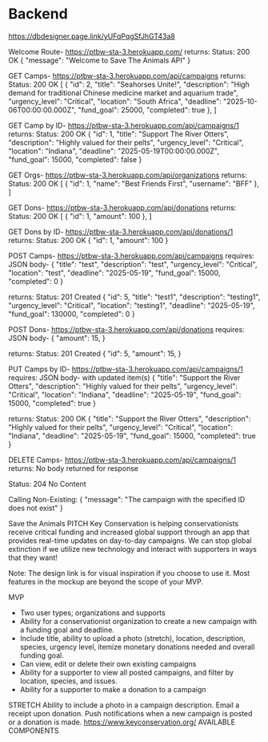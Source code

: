 # Backend

https://dbdesigner.page.link/yUFqPqgSfJhGT43a8

Welcome Route- https://ptbw-sta-3.herokuapp.com/
returns:
Status: 200 OK
  {
    "message": "Welcome to Save The Animals API"
  }

GET Camps- https://ptbw-sta-3.herokuapp.com/api/campaigns
returns:
Status: 200 OK
[
  {
    "id": 2,
    "title": "Seahorses Unite!",
    "description": "High demand for traditional Chinese medicine market and aquarium trade",
    "urgency_level": "Critical",
    "location": "South Africa",
    "deadline": "2025-10-06T00:00:00.000Z",
    "fund_goal": 25000,
    "completed": true
  },
]

GET Camp by ID- https://ptbw-sta-3.herokuapp.com/api/campaigns/1
returns:
Status: 200 OK
  {
    "id": 1,
    "title": "Support The River Otters",
    "description": "Highly valued for their pelts",
    "urgency_level": "Critical",
    "location": "Indiana",
    "deadline": "2025-05-19T00:00:00.000Z",
    "fund_goal": 15000,
    "completed": false
  }

GET Orgs- https://ptbw-sta-3.herokuapp.com/api/organizations
returns:
Status: 200 OK
[
  {
    "id": 1,
    "name": "Best Friends First",
    "username": "BFF"
  },
]

GET Dons- https://ptbw-sta-3.herokuapp.com/api/donations
returns:
Status: 200 OK
[
  {
    "id": 1,
    "amount": 100
  },
]

GET Dons by ID- https://ptbw-sta-3.herokuapp.com/api/donations/1
returns:
Status: 200 OK
  {
    "id": 1,
    "amount": 100
  }
  
POST Camps- https://ptbw-sta-3.herokuapp.com/api/campaigns
requires: JSON body-
  {
    "title": "test",
    "description": "test",
    "urgency_level": "Critical",
    "location": "test",
    "deadline": "2025-05-19",
    "fund_goal": 15000,
    "completed": 0
  }

returns:
Status: 201 Created
  {
    "id": 5,
    "title": "test1",
    "description": "testing1",
    "urgency_level": "Critical",
    "location": "testing1",
    "deadline": "2025-05-19",
    "fund_goal": 130000,
    "completed": 0
  }
  
POST Dons- https://ptbw-sta-3.herokuapp.com/api/donations
requires: JSON body-
  {
    "amount": 15,
  }

returns:
Status: 201 Created
  {
    "id": 5,
    "amount": 15,
  }
  
PUT Camps by ID- https://ptbw-sta-3.herokuapp.com/api/campaigns/1
requires: JSON body- with updated item(s)
  {
    "title": "Support the River Otters",
    "description": "Highly valued for their pelts",
    "urgency_level": "Critical",
    "location": "Indiana",
    "deadline": "2025-05-19",
    "fund_goal": 15000,
    "completed": true
  }

returns:
Status: 200 OK
  {
    "title": "Support the River Otters",
    "description": "Highly valued for their pelts",
    "urgency_level": "Critical",
    "location": "Indiana",
    "deadline": "2025-05-19",
    "fund_goal": 15000,
    "completed": true
  }

DELETE Camps- https://ptbw-sta-3.herokuapp.com/api/campaigns/1
returns:
	No body returned for response

Status: 204 No Content

Calling Non-Existing:
  {
    "message": "The campaign with the specified ID does not exist"
  }

Save the Animals
PITCH
Key Conservation is helping conservationists receive critical funding and increased global support through an app that provides real-time updates on day-to-day campaigns. We can stop global extinction if we utilize new technology and interact with supporters in ways that they want!

Note: The design link is for visual inspiration if you choose to use it. Most features in the mockup are beyond the scope of your MVP.

MVP

-   Two user types; organizations and supports
-   Ability for a conservationist organization to create a new campaign with a funding goal and deadline.
-   Include title, ability to upload a photo (stretch), location, description, species, urgency level, itemize monetary donations needed and overall funding goal.
-   Can view, edit or delete their own existing campaigns
-   Ability for a supporter to view all posted campaigns, and filter by location, species, and issues.
-   Ability for a supporter to make a donation to a campaign

STRETCH
Ability to include a photo in a campaign description. Email a receipt upon donation. Push notifications when a new campaign is posted or a donation is made.
https://www.keyconservation.org/
AVAILABLE COMPONENTS
